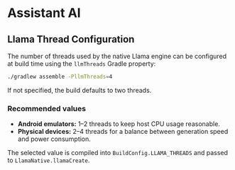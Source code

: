# Assistant AI

## Llama Thread Configuration

The number of threads used by the native Llama engine can be configured at build time using the `llmThreads` Gradle property:

```sh
./gradlew assemble -PllmThreads=4
```

If not specified, the build defaults to two threads.

### Recommended values

- **Android emulators:** 1–2 threads to keep host CPU usage reasonable.
- **Physical devices:** 2–4 threads for a balance between generation speed and power consumption.

The selected value is compiled into `BuildConfig.LLAMA_THREADS` and passed to `LlamaNative.llamaCreate`.
